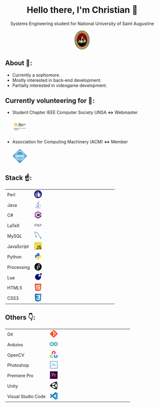 <h1 align="center">Hello there, I'm Christian 👋</h1>
<p align="center">Systems Engineering student for National University of Saint Augustine</p>
<div align="center">
  <img src="img/institutions/National University of Saint Augustine.png" width="10%" >
</div>

## About 🎉:
* Currently a sophomore.
* Mostly interested in back-end development.
* Partially interested in videogame development.

## Currently volunteering for 🤝:
* Student Chapter IEEE Computer Society UNSA **<->** Webmaster

  <img src="img/institutions/IEEE Computer Society.png" width="10%" >

* Association for Computing Machinery (ACM) **<->** Member

  <img src="img/institutions/Association for Computing Machinery.png" width="10%" >

## Stack ☝️:
   <table>
    <tr>
      <td>Perl</td>
      <td><img src="img/stack/Perl.svg" width="10%"></td>
    </tr>
    <tr>
      <td>Java</td>
      <td><img src="img/stack/Java.svg" width="10%"></td>
    </tr>
    <tr>
      <td>C#</td>
      <td><img src="img/stack/CSharp.svg" width="10%"></td>
    </tr>
    <tr>
      <td>LaTeX</td>
      <td><img src="img/stack/LaTeX.svg" width="10%"></td>
    </tr>
    <tr>
      <td>MySQL</td>
      <td><img src="img/stack/MySQL.svg" width="10%"></td>
    </tr>
    <tr>
      <td>JavaScript</td>
      <td><img src="img/stack/JavaScript.svg" width="10%"></td>
    </tr>
    <tr>
      <td>Python</td>
      <td><img src="img/stack/Python.svg" width="10%"></td>
    </tr>
    <tr>
      <td>Processing</td>
      <td><img src="img/stack/Processing.svg" width="10%"></td>
    </tr>
    <tr>
      <td>Lua</td>
      <td><img src="img/stack/Lua.svg" width="10%"></td>
    </tr>
    <tr>
      <td>HTML5</td>
      <td><img src="img/stack/HTML5.svg" width="10%"></td>
    </tr>
    <tr>
      <td>CSS3</td>
      <td><img src="img/stack/CSS3.svg" width="10%"></td>
    </tr>
  </table>

## Others 👇:
  <table>
    <tr>
      <td>Git</td>
      <td><img src="img/others/Git.svg" width="10%"></td>
    </tr>
    <tr>
      <td>Arduino</td>
      <td><img src="img/others/Arduino.svg" width="10%"></td>
    </tr>
    <tr>
      <td>OpenCV</td>
      <td><img src="img/others/OpenCV.svg" width="10%"></td>
    </tr>
    <tr>
      <td>Photoshop</td>
      <td><img src="img/others/Photoshop.svg" width="10%"></td>
    </tr>
    <tr>
      <td>Premiere Pro</td>
      <td><img src="img/others/PremierePro.svg" width="10%"></td>
    </tr>
    <tr>
      <td>Unity</td>
      <td><img src="img/others/Unity.svg" width="10%"></td>
    </tr>
    <tr>
      <td>Visual Studio Code</td>
      <td><img src="img/others/VSCode.svg" width="10%"></td>
    </tr>
  </table>
